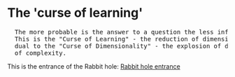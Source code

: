 # The 'curse of learning'
<pre>
  The more probable is the answer to a question the less information it communicates.
  This is the "Curse of Learning" - the reduction of dimensionality to zero - it is
  dual to the "Curse of Dimensionality" - the explosion of dimensionality with increase
  of complexity.
</pre>
This is the entrance of the Rabbit hole: [Rabbit hole entrance](https://curse-of-learning.github.io/pages/page1.md)

